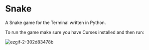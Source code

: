 # Snake
A Snake game for the Terminal written in Python.

To run the game make sure you have Curses installed and then run:
<!-- embedme path/to/package/snake -->

![ezgif-2-302d83478b](https://user-images.githubusercontent.com/65873672/170875772-a1172307-e9a1-4122-9889-707f7d528978.gif)
